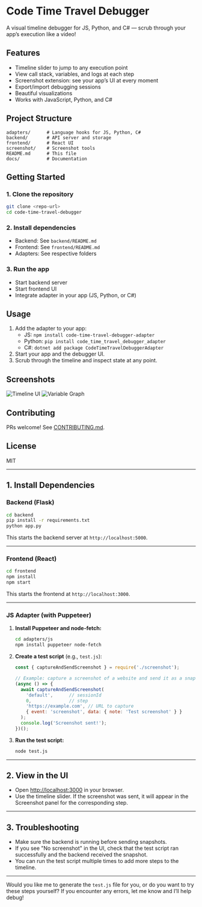 # Code Time Travel Debugger

A visual timeline debugger for JS, Python, and C# — scrub through your app’s execution like a video!

## Features
- Timeline slider to jump to any execution point
- View call stack, variables, and logs at each step
- Screenshot extension: see your app’s UI at every moment
- Export/import debugging sessions
- Beautiful visualizations
- Works with JavaScript, Python, and C#

## Project Structure
```
adapters/      # Language hooks for JS, Python, C#
backend/       # API server and storage
frontend/      # React UI
screenshot/    # Screenshot tools
README.md      # This file
docs/          # Documentation
```

## Getting Started

### 1. Clone the repository
```sh
git clone <repo-url>
cd code-time-travel-debugger
```

### 2. Install dependencies
- Backend: See `backend/README.md`
- Frontend: See `frontend/README.md`
- Adapters: See respective folders

### 3. Run the app
- Start backend server
- Start frontend UI
- Integrate adapter in your app (JS, Python, or C#)

## Usage
1. Add the adapter to your app:
   - JS: `npm install code-time-travel-debugger-adapter`
   - Python: `pip install code_time_travel_debugger_adapter`
   - C#: `dotnet add package CodeTimeTravelDebuggerAdapter`
2. Start your app and the debugger UI.
3. Scrub through the timeline and inspect state at any point.

## Screenshots

![Timeline UI](docs/screenshots/timeline.png)
![Variable Graph](docs/screenshots/variables.png)

## Contributing

PRs welcome! See [CONTRIBUTING.md](docs/CONTRIBUTING.md).

## License
MIT 

---

## 1. **Install Dependencies**

### Backend (Flask)
```sh
cd backend
pip install -r requirements.txt
python app.py
```
This starts the backend server at `http://localhost:5000`.

---

### Frontend (React)
```sh
cd frontend
npm install
npm start
```
This starts the frontend at `http://localhost:3000`.

---

### JS Adapter (with Puppeteer)
1. **Install Puppeteer and node-fetch:**
   ```sh
   cd adapters/js
   npm install puppeteer node-fetch
   ```

2. **Create a test script** (e.g., `test.js`):
   ```js
   const { captureAndSendScreenshot } = require('./screenshot');

   // Example: capture a screenshot of a website and send it as a snapshot
   (async () => {
     await captureAndSendScreenshot(
       'default',      // sessionId
       0,              // step
       'https://example.com', // URL to capture
       { event: 'screenshot', data: { note: 'Test screenshot' } }
     );
     console.log('Screenshot sent!');
   })();
   ```

3. **Run the test script:**
   ```sh
   node test.js
   ```

---

## 2. **View in the UI**

- Open [http://localhost:3000](http://localhost:3000) in your browser.
- Use the timeline slider. If the screenshot was sent, it will appear in the Screenshot panel for the corresponding step.

---

## 3. **Troubleshooting**

- Make sure the backend is running before sending snapshots.
- If you see "No screenshot" in the UI, check that the test script ran successfully and the backend received the snapshot.
- You can run the test script multiple times to add more steps to the timeline.

---

Would you like me to generate the `test.js` file for you, or do you want to try these steps yourself? If you encounter any errors, let me know and I’ll help debug! 